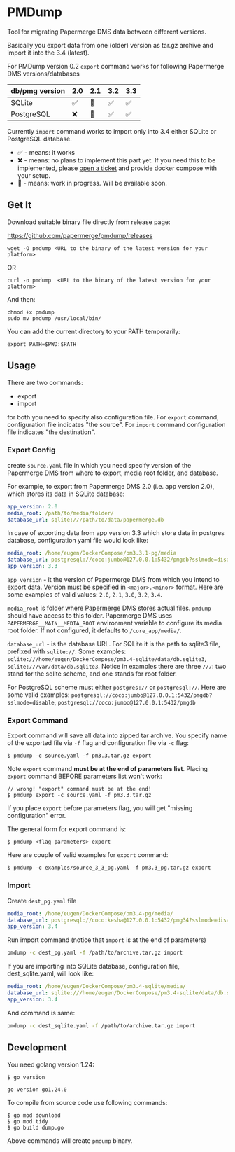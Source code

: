 # PMDump

Tool for migrating Papermerge DMS data between different versions.

Basically you export data from one (older) version as tar.gz archive and import it
into the 3.4 (latest).

For PMDump version 0.2 `export` command works for following Papermerge DMS versions/databases

|  db/pmg version  |  2.0 | 2.1   | 3.2         | 3.3 |
|------------------|------|-------|-------------|-----|
|       SQLite     |  ✅  | 🚧    | ✅          | ✅  |
|       PostgreSQL |  ❌  | 🚧    | ✅          | ✅  |

Currently `import` command works to import only into 3.4 either SQLite or PostgreSQL database.

 - ✅ - means: it works
 - ❌ - means: no plans to implement this part yet. If you need this to be implemented, please
     [open a ticket](https://github.com/ciur/papermerge/issues) and provide docker compose with your setup.
 - 🚧 - means: work in progress. Will be available soon.

## Get It

Download suitable binary file directly from release page:

  https://github.com/papermerge/pmdump/releases

```
wget -O pmdump <URL to the binary of the latest version for your platform>
```

OR

```
curl -o pmdump  <URL to the binary of the latest version for your platform>
```

And then:

```
chmod +x pmdump
sudo mv pmdump /usr/local/bin/
```

You can add the current directory to your PATH temporarily:

```
export PATH=$PWD:$PATH
```

## Usage

There are two commands:

  - export
  - import

for both you need to specify also configuration file. For `export` command,
configuration file indicates "the source". For `import` command
configuration file indicates "the destination".

### Export Config

create `source.yaml` file in which you need specify
version of the Papermerge DMS from where to export, media
root folder, and database.

For example, to export from Papermerge DMS 2.0 (i.e. app version 2.0),
which stores its data in SQLite database:

```yaml
app_version: 2.0
media_root: /path/to/media/folder/
database_url: sqlite:///path/to/data/papermerge.db
```

In case of exporting data from app version 3.3 which
store data in postgres database, configuration yaml file
would look like:

```yaml
media_root: /home/eugen/DockerCompose/pm3.3.1-pg/media
database_url: postgresql://coco:jumbo@127.0.0.1:5432/pmgdb?sslmode=disable
app_version: 3.3
```

`app_version` - it the version of Papermerge DMS from which you intend to export data. Version must be specified in `<major>.<minor>` format. Here are some examples of valid values: `2.0`, `2.1`, `3.0`, `3.2`, `3.4`.

`media_root` is folder where Papermerge DMS stores actual files. `pmdump` should have access to this folder.
Papermerge DMS uses `PAPERMERGE__MAIN__MEDIA_ROOT` environment variable to configure its media root folder. If not configured, it defaults to `/core_app/media/`.

`database_url` - is the database URL. For SQLite it is the path to sqlite3 file, prefixed with `sqlite://`. Some examples: `sqlite:///home/eugen/DockerCompose/pm3.4-sqlite/data/db.sqlite3`, `sqlite:///var/data/db.sqlite3`. Notice in examples
there are three `///`: two stand for the sqlite scheme, and one stands for root folder.

For PostgreSQL scheme must either `postgres://` or `postgresql://`. Here are some valid examples: `postgresql://coco:jumbo@127.0.0.1:5432/pmgdb?sslmode=disable`, `postgresql://coco:jumbo@127.0.0.1:5432/pmgdb`

### Export Command

Export command will save all data into zipped tar archive. You specify name of the exported file via `-f` flag and configuration file via `-c` flag:

```
$ pmdump -c source.yaml -f pm3.3.tar.gz export
```

Note `export` command **must be at the end of parameters list**.
Placing `export` command BEFORE parameters list won't work:

```
// wrong! "export" command must be at the end!
$ pmdump export -c source.yaml -f pm3.3.tar.gz
```

If you place `export` before parameters flag, you will get "missing configuration" error.

The general form for export command is:

```
$ pmdump <flag parameters> export
```

Here are couple of valid examples for `export` command:

```
$ pmdump -c examples/source_3_3_pg.yaml -f pm3.3_pg.tar.gz export
```


### Import


Create `dest_pg.yaml` file

```yaml
media_root: /home/eugen/DockerCompose/pm3.4-pg/media/
database_url: postgresql://coco:kesha@127.0.0.1:5432/pmg34?sslmode=disable
app_version: 3.4
```

Run import command (notice that `import` is at the end of parameters)

```bash
pmdump -c dest_pg.yaml -f /path/to/archive.tar.gz import
```

If you are importing into SQLite database, configuration file, dest_sqlite.yaml, will look like:

```yaml
media_root: /home/eugen/DockerCompose/pm3.4-sqlite/media/
database_url: sqlite:///home/eugen/DockerCompose/pm3.4-sqlite/data/db.sqlite3
app_version: 3.4
```

And command is same:

```bash
pmdump -c dest_sqlite.yaml -f /path/to/archive.tar.gz import
```


## Development

You need golang version 1.24:

```
$ go version

go version go1.24.0
```

To compile from source code use following commands:

```
$ go mod download
$ go mod tidy
$ go build dump.go
```

Above commands will create `pmdump` binary.
